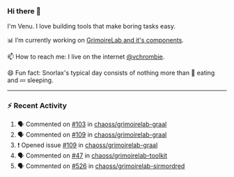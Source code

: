 ### Hi there 👋

I'm Venu. I love building tools that make boring tasks easy.

📊 I’m currently working on [GrimoireLab and it's components](https://chaoss.github.io/grimoirelab).

📫 How to reach me: I live on the internet [@vchrombie](https://www.google.co.in/search?q=vchrombie).

😄 Fun fact: Snorlax's typical day consists of nothing more than :doughnut: eating and :zzz: sleeping.

---

### :zap: Recent Activity

<!--START_SECTION:activity-->
1. 🗣 Commented on [#103](https://github.com/chaoss/grimoirelab-graal/issues/103) in [chaoss/grimoirelab-graal](https://github.com/chaoss/grimoirelab-graal)
2. 🗣 Commented on [#109](https://github.com/chaoss/grimoirelab-graal/issues/109) in [chaoss/grimoirelab-graal](https://github.com/chaoss/grimoirelab-graal)
3. ❗️ Opened issue [#109](https://github.com/chaoss/grimoirelab-graal/issues/109) in [chaoss/grimoirelab-graal](https://github.com/chaoss/grimoirelab-graal)
4. 🗣 Commented on [#47](https://github.com/chaoss/grimoirelab-toolkit/issues/47) in [chaoss/grimoirelab-toolkit](https://github.com/chaoss/grimoirelab-toolkit)
5. 🗣 Commented on [#526](https://github.com/chaoss/grimoirelab-sirmordred/issues/526) in [chaoss/grimoirelab-sirmordred](https://github.com/chaoss/grimoirelab-sirmordred)
<!--END_SECTION:activity-->

<!--
**vchrombie/vchrombie** is a ✨ _special_ ✨ repository because its `README.md` (this file) appears on your GitHub profile.

Here are some ideas to get you started:

- 🔭 I’m currently working on ...
- 🌱 I’m currently learning ...
- 👯 I’m looking to collaborate on ...
- 🤔 I’m looking for help with ...
- 💬 Ask me about ...
- 📫 How to reach me: ...
- 😄 Pronouns: ...
- ⚡ Fun fact: ...
-->
